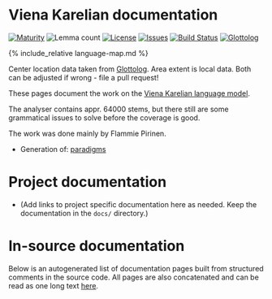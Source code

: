 # Viena Karelian documentation

<div class="twocolumn map" markdown="1">

[![Maturity](https://img.shields.io/endpoint?url=https%3A%2F%2Fraw.githubusercontent.com%2Fgiellalt%2Flang-krl%2Fgh-pages%2Fmaturity.json)](https://giellalt.github.io/MaturityClassification.html)
![Lemma count](https://img.shields.io/endpoint?url=https%3A%2F%2Fraw.githubusercontent.com%2Fgiellalt%2Flang-krl%2Fgh-pages%2Flemmacount.json)
[![License](https://img.shields.io/github/license/giellalt/lang-krl)](https://github.com/giellalt/lang-krl/blob/main/LICENSE)
[![Issues](https://img.shields.io/github/issues/giellalt/lang-krl)](https://github.com/giellalt/lang-krl/issues)
[![Build Status](https://builds.giellalt.org/api/badge/lang-krl?label=CI)](https://builds.giellalt.org/pipelines/lang-krl/builds/latest)
[![Glottolog](https://img.shields.io/badge/Glottolog-green)](https://glottolog.org/resource/languoid/id/kare1335)

{% include_relative language-map.md %}

Center location data taken from [Glottolog](https://glottolog.org/). Area extent is local data. Both can be adjusted if wrong - file a pull request!

</div>

These pages document the work on the [Viena Karelian language model](https://github.com/giellalt/lang-krl). 

The analyser contains appr. 64000 stems, but there still are some
grammatical issues to solve before the coverage is good.

The work was done mainly by Flammie Pirinen.

* Generation of: [paradigms](http://giellatekno.uit.no/cgi/p-krl.fi.html)

# Project documentation

* (Add links to project specific documentation here as needed. Keep the documentation in the `docs/` directory.)

# In-source documentation

Below is an autogenerated list of documentation pages built from structured comments in the source code. All pages are also concatenated and can be read as one long text [here](krl.md).
